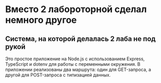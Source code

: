 # Вместо 2 лабороторной сделал немного другое

## Система, на которой делалась 2 лаба не под рукой

Это простое приложение на Node.js с использованием Express, TypeScript и dotenv для работы с переменными окружения. В приложении реализованы два маршрута: один для GET-запроса, а другой для POST-запроса с типизацией данных.

